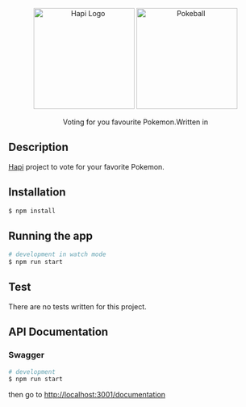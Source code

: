 <p align="center">
  <a href="https://hapi.dev/" target="blank"><img src="https://raw.githubusercontent.com/hapijs/assets/master/images/hapi.png" width="200" alt="Hapi Logo" /></a>
  <a href="." target="blank"><img src="https://seeklogo.com/images/P/pokeball-logo-DC23868CA1-seeklogo.com.png" width="200" alt="Pokeball" /></a>
</p>


  <p align="center">Voting for you favourite Pokemon.Written in 
    <p align="center">
</p>

## Description

[Hapi](https://github.com/hapijs/hapi) project to vote for your favorite Pokemon.

## Installation

```bash
$ npm install
```

## Running the app

```bash
# development in watch mode
$ npm run start
```

## Test

There are no tests written for this project.

## API Documentation
### Swagger

```bash
# development
$ npm run start
```
then go to [http://localhost:3001/documentation](http://localhost:3001/documentation)

